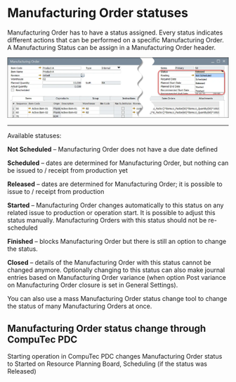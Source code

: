 # Manufacturing Order statuses

Manufacturing Order has to have a status assigned. Every status indicates different actions that can be performed on a specific Manufacturing Order. A Manufacturing Status can be assign in a Manufacturing Order header.

![Statuses](./media/statuses.webp)

---

Available statuses:

**Not Scheduled** – Manufacturing Order does not have a due date defined

**Scheduled** – dates are determined for Manufacturing Order, but nothing can be issued to / receipt from production yet

**Released** – dates are determined for Manufacturing Order; it is possible to issue to / receipt from production

**Started** – Manufacturing Order changes automatically to this status on any related issue to production or operation start. It is possible to adjust this status manually. Manufacturing Orders with this status should not be re-scheduled

**Finished** – blocks Manufacturing Order but there is still an option to change the status.

**Closed** – details of the Manufacturing Order with this status cannot be changed anymore. Optionally changing to this status can also make journal entries based on Manufacturing Order variance (when option Post variance on Manufacturing Order closure is set in General Settings).

You can also use a mass Manufacturing Order status change tool to change the status of many Manufacturing Orders at once.

## Manufacturing Order status change through CompuTec PDC

Starting operation in CompuTec PDC changes Manufacturing Order status to Started on Resource Planning Board, Scheduling (if the status was Released)
